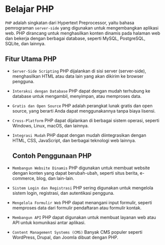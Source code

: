 # Belajar PHP

`PHP` adalah singkatan dari Hypertext Preprocessor, yaitu bahasa pemrograman `server-side` yang digunakan untuk mengembangkan aplikasi web. PHP dirancang untuk menghasilkan konten dinamis pada halaman web dan bekerja dengan berbagai database, seperti MySQL, PostgreSQL, SQLite, dan lainnya.

## Fitur Utama PHP

- `Server-Side Scripting`
  PHP dijalankan di sisi server (server-side), menghasilkan HTML atau data lain yang akan dikirim ke browser pengguna.
- `Interaksi dengan Database`
  PHP dapat dengan mudah terhubung ke database untuk mengambil, menyimpan, atau memproses data.
- `Gratis dan Open Source`
  PHP adalah perangkat lunak gratis dan open source, yang berarti Anda dapat menggunakannya tanpa biaya lisensi.
- `Cross-Platform`
  PHP dapat dijalankan di berbagai sistem operasi, seperti Windows, Linux, macOS, dan lainnya.
- `Integrasi Mudah`
  PHP dapat dengan mudah diintegrasikan dengan HTML, CSS, JavaScript, dan berbagai teknologi web lainnya.

  ## Contoh Penggunaan PHP

- `Membangun Website Dinamis`
  PHP digunakan untuk membuat website dengan konten yang dapat berubah-ubah, seperti situs berita, e-commerce, blog, dan lain-lain.
- `Sistem Login dan Registrasi`
  PHP sering digunakan untuk mengelola sistem login, registrasi, dan autentikasi pengguna.
- `Mengelola Formulir Web`
  PHP dapat menangani input formulir, seperti memproses data dari formulir pendaftaran atau formulir kontak.
- `Membangun API`
  PHP dapat digunakan untuk membuat layanan web atau API untuk komunikasi antar aplikasi.
- `Content Management Systems (CMS)`
  Banyak CMS populer seperti WordPress, Drupal, dan Joomla dibuat dengan PHP.
